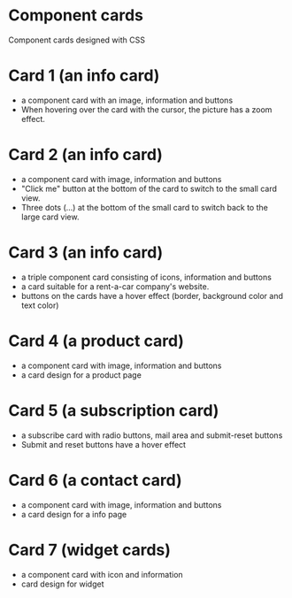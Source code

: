 # Component cards
Component cards designed with CSS


# Card 1 (an info card)
* a component card with an image, information and buttons
* When hovering over the card with the cursor, the picture has a zoom effect.

# Card 2 (an info card)
* a component card with image, information and buttons
* "Click me" button at the bottom of the card to switch to the small card view.
* Three dots (...) at the bottom of the small card to switch back to the large card view.

# Card 3 (an info card)
* a triple component card consisting of icons, information and buttons
* a card suitable for a rent-a-car company's website.
* buttons on the cards have a hover effect (border, background color and text color)

# Card 4 (a product card)
* a component card with image, information and buttons
* a card design for a product page

# Card 5 (a subscription card)
* a subscribe card with radio buttons, mail area and submit-reset buttons
* Submit and reset buttons have a hover effect

# Card 6 (a contact card)
* a component card with image, information and buttons
* a card design for a info page

# Card 7 (widget cards)
* a component card with icon and information
* card design for widget
